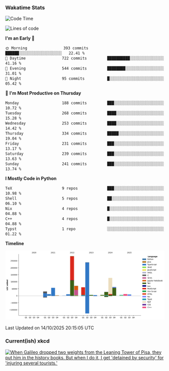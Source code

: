 ### Wakatime Stats
<!--START_SECTION:waka-->
![Code Time](http://img.shields.io/badge/Code%20Time-3%2C385%20hrs%2023%20mins-blue)

![Lines of code](https://img.shields.io/badge/From%20Hello%20World%20I%27ve%20Written-1.0%20million%20lines%20of%20code-blue)

**I'm an Early 🐤** 

```text
🌞 Morning                393 commits         ██████░░░░░░░░░░░░░░░░░░░   22.41 % 
🌆 Daytime                722 commits         ██████████░░░░░░░░░░░░░░░   41.16 % 
🌃 Evening                544 commits         ████████░░░░░░░░░░░░░░░░░   31.01 % 
🌙 Night                  95 commits          █░░░░░░░░░░░░░░░░░░░░░░░░   05.42 % 
```
📅 **I'm Most Productive on Thursday** 

```text
Monday                   188 commits         ███░░░░░░░░░░░░░░░░░░░░░░   10.72 % 
Tuesday                  268 commits         ████░░░░░░░░░░░░░░░░░░░░░   15.28 % 
Wednesday                253 commits         ████░░░░░░░░░░░░░░░░░░░░░   14.42 % 
Thursday                 334 commits         █████░░░░░░░░░░░░░░░░░░░░   19.04 % 
Friday                   231 commits         ███░░░░░░░░░░░░░░░░░░░░░░   13.17 % 
Saturday                 239 commits         ███░░░░░░░░░░░░░░░░░░░░░░   13.63 % 
Sunday                   241 commits         ███░░░░░░░░░░░░░░░░░░░░░░   13.74 % 
```


**I Mostly Code in Python** 

```text
TeX                      9 repos             ███░░░░░░░░░░░░░░░░░░░░░░   10.98 % 
Shell                    5 repos             ██░░░░░░░░░░░░░░░░░░░░░░░   06.10 % 
Nix                      4 repos             █░░░░░░░░░░░░░░░░░░░░░░░░   04.88 % 
C++                      4 repos             █░░░░░░░░░░░░░░░░░░░░░░░░   04.88 % 
Typst                    1 repo              ░░░░░░░░░░░░░░░░░░░░░░░░░   01.22 % 
```



**Timeline**

![Lines of Code chart](https://raw.githubusercontent.com/joshuajeschek/joshuajeschek/main/assets/bar_graph.png)


 Last Updated on 14/10/2025 20:15:05 UTC
<!--END_SECTION:waka-->

### Current(ish) xkcd
<a id="xkcd-a" title="When Galileo dropped two weights from the Leaning Tower of Pisa, they put him in the history books. But when I do it, I get 'detained by security' for 'injuring several tourists.'" href="https://www.xkcd.com" target="_blank">
        <img align="center" id="xkcd-img" src="https://imgs.xkcd.com/comics/physics_insight.png" alt="When Galileo dropped two weights from the Leaning Tower of Pisa, they put him in the history books. But when I do it, I get 'detained by security' for 'injuring several tourists.'" height=300 />
</a>
